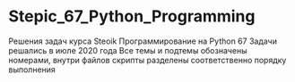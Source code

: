 # Stepic_67_Python_Programming
Решения задач курса Steoik Программирование на Python 67
Задачи решались в июле 2020 года
Все темы и подтемы обозначены номерами, внутри файлов скрипты разделены соответственно порядку выполнения 

